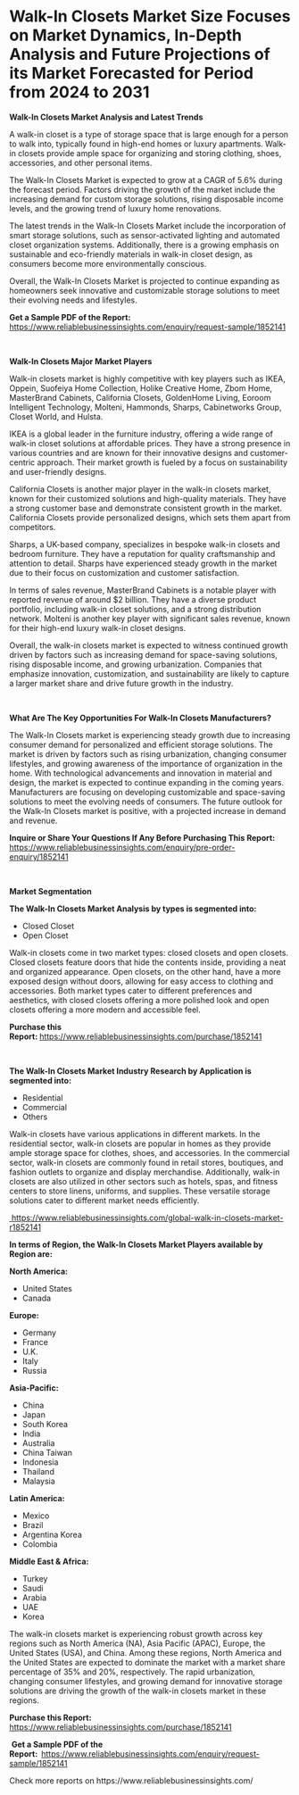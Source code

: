 <p><h1>Walk-In Closets Market Size Focuses on Market Dynamics, In-Depth Analysis and Future Projections of its Market Forecasted for Period from 2024 to 2031</h1></p><p><strong>Walk-In Closets Market Analysis and Latest Trends</strong></p>
<p><p>A walk-in closet is a type of storage space that is large enough for a person to walk into, typically found in high-end homes or luxury apartments. Walk-in closets provide ample space for organizing and storing clothing, shoes, accessories, and other personal items.</p><p>The Walk-In Closets Market is expected to grow at a CAGR of 5.6% during the forecast period. Factors driving the growth of the market include the increasing demand for custom storage solutions, rising disposable income levels, and the growing trend of luxury home renovations. </p><p>The latest trends in the Walk-In Closets Market include the incorporation of smart storage solutions, such as sensor-activated lighting and automated closet organization systems. Additionally, there is a growing emphasis on sustainable and eco-friendly materials in walk-in closet design, as consumers become more environmentally conscious.</p><p>Overall, the Walk-In Closets Market is projected to continue expanding as homeowners seek innovative and customizable storage solutions to meet their evolving needs and lifestyles.</p></p>
<p><strong>Get a Sample PDF of the Report:&nbsp;</strong> <a href="https://www.reliablebusinessinsights.com/enquiry/request-sample/1852141">https://www.reliablebusinessinsights.com/enquiry/request-sample/1852141</a></p>
<p>&nbsp;</p>
<p><strong>Walk-In Closets Major Market Players</strong></p>
<p><p>Walk-in closets market is highly competitive with key players such as IKEA, Oppein, Suofeiya Home Collection, Holike Creative Home, Zbom Home, MasterBrand Cabinets, California Closets, GoldenHome Living, Eoroom Intelligent Technology, Molteni, Hammonds, Sharps, Cabinetworks Group, Closet World, and Hulsta.</p><p>IKEA is a global leader in the furniture industry, offering a wide range of walk-in closet solutions at affordable prices. They have a strong presence in various countries and are known for their innovative designs and customer-centric approach. Their market growth is fueled by a focus on sustainability and user-friendly designs.</p><p>California Closets is another major player in the walk-in closets market, known for their customized solutions and high-quality materials. They have a strong customer base and demonstrate consistent growth in the market. California Closets provide personalized designs, which sets them apart from competitors.</p><p>Sharps, a UK-based company, specializes in bespoke walk-in closets and bedroom furniture. They have a reputation for quality craftsmanship and attention to detail. Sharps have experienced steady growth in the market due to their focus on customization and customer satisfaction.</p><p>In terms of sales revenue, MasterBrand Cabinets is a notable player with reported revenue of around $2 billion. They have a diverse product portfolio, including walk-in closet solutions, and a strong distribution network. Molteni is another key player with significant sales revenue, known for their high-end luxury walk-in closet designs.</p><p>Overall, the walk-in closets market is expected to witness continued growth driven by factors such as increasing demand for space-saving solutions, rising disposable income, and growing urbanization. Companies that emphasize innovation, customization, and sustainability are likely to capture a larger market share and drive future growth in the industry.</p></p>
<p>&nbsp;</p>
<p><strong>What Are The Key Opportunities For Walk-In Closets Manufacturers?</strong></p>
<p><p>The Walk-In Closets market is experiencing steady growth due to increasing consumer demand for personalized and efficient storage solutions. The market is driven by factors such as rising urbanization, changing consumer lifestyles, and growing awareness of the importance of organization in the home. With technological advancements and innovation in material and design, the market is expected to continue expanding in the coming years. Manufacturers are focusing on developing customizable and space-saving solutions to meet the evolving needs of consumers. The future outlook for the Walk-In Closets market is positive, with a projected increase in demand and revenue.</p></p>
<p><strong>Inquire or Share Your Questions If Any Before Purchasing This Report:</strong> <a href="https://www.reliablebusinessinsights.com/enquiry/pre-order-enquiry/1852141">https://www.reliablebusinessinsights.com/enquiry/pre-order-enquiry/1852141</a></p>
<p>&nbsp;</p>
<p><strong>Market Segmentation</strong></p>
<p><strong>The Walk-In Closets Market Analysis by types is segmented into:</strong></p>
<p><ul><li>Closed Closet</li><li>Open Closet</li></ul></p>
<p><p>Walk-in closets come in two market types: closed closets and open closets. Closed closets feature doors that hide the contents inside, providing a neat and organized appearance. Open closets, on the other hand, have a more exposed design without doors, allowing for easy access to clothing and accessories. Both market types cater to different preferences and aesthetics, with closed closets offering a more polished look and open closets offering a more modern and accessible feel.</p></p>
<p><strong>Purchase this Report:&nbsp;</strong><a href="https://www.reliablebusinessinsights.com/purchase/1852141">https://www.reliablebusinessinsights.com/purchase/1852141</a></p>
<p>&nbsp;</p>
<p><strong>The Walk-In Closets Market Industry Research by Application is segmented into:</strong></p>
<p><ul><li>Residential</li><li>Commercial</li><li>Others</li></ul></p>
<p><p>Walk-in closets have various applications in different markets. In the residential sector, walk-in closets are popular in homes as they provide ample storage space for clothes, shoes, and accessories. In the commercial sector, walk-in closets are commonly found in retail stores, boutiques, and fashion outlets to organize and display merchandise. Additionally, walk-in closets are also utilized in other sectors such as hotels, spas, and fitness centers to store linens, uniforms, and supplies. These versatile storage solutions cater to different market needs efficiently.</p></p>
<p><a href="https://www.reliablebusinessinsights.com/global-walk-in-closets-market-r1852141">&nbsp;https://www.reliablebusinessinsights.com/global-walk-in-closets-market-r1852141</a></p>
<p><strong>In terms of Region, the Walk-In Closets Market Players available by Region are:</strong></p>
<p>
    <p> <strong> North America: </strong>
        <ul>
            <li>United States</li>
            <li>Canada</li>
        </ul>
        </p> 
    <p> <strong> Europe: </strong>
        <ul>
            <li>Germany</li>
            <li>France</li>
            <li>U.K.</li>
            <li>Italy</li>
            <li>Russia</li>
        </ul>
        </p> 
    <p> <strong> Asia-Pacific: </strong>
        <ul>
            <li>China</li>
            <li>Japan</li>
            <li>South Korea</li>
            <li>India</li>
            <li>Australia</li>
            <li>China Taiwan</li>
            <li>Indonesia</li>
            <li>Thailand</li>
            <li>Malaysia</li>
        </ul>
        </p> 
    <p> <strong> Latin America: </strong>
        <ul>
            <li>Mexico</li>
            <li>Brazil</li>
            <li>Argentina Korea</li>
            <li>Colombia</li>
        </ul>
        </p> 
    <p> <strong> Middle East & Africa: </strong>
        <ul>
            <li>Turkey</li>
            <li>Saudi</li>
            <li>Arabia</li>
            <li>UAE</li>
            <li>Korea</li>
        </ul>
    </p>
    </p>
<p><p>The walk-in closets market is experiencing robust growth across key regions such as North America (NA), Asia Pacific (APAC), Europe, the United States (USA), and China. Among these regions, North America and the United States are expected to dominate the market with a market share percentage of 35% and 20%, respectively. The rapid urbanization, changing consumer lifestyles, and growing demand for innovative storage solutions are driving the growth of the walk-in closets market in these regions.</p></p>
<p><strong>Purchase this Report: </strong><a href="https://www.reliablebusinessinsights.com/purchase/1852141">https://www.reliablebusinessinsights.com/purchase/1852141</a></p>
<p>&nbsp;<strong>Get a Sample PDF of the Report:&nbsp;&nbsp;</strong><a href="https://www.reliablebusinessinsights.com/enquiry/request-sample/1852141">https://www.reliablebusinessinsights.com/enquiry/request-sample/1852141</a></p>
<p><strong></strong></p>
<p>Check more reports on https://www.reliablebusinessinsights.com/</p>